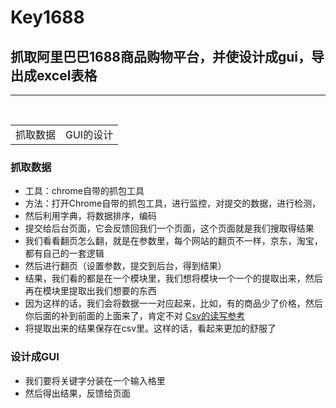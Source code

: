 # Key1688

## 抓取阿里巴巴1688商品购物平台，并使设计成gui，导出成excel表格

*********************

<table>
    <tr>
        <td>抓取数据</td>
        <td>GUI的设计</td>
    </tr>
</table>

### 抓取数据

* 工具：chrome自带的抓包工具
* 方法：打开Chrome自带的抓包工具，进行监控，对提交的数据，进行检测，
* 然后利用字典，将数据排序，编码
* 提交给后台页面，它会反馈回我们一个页面，这个页面就是我们搜取得结果
* 我们看看翻页怎么翻，就是在参数里，每个网站的翻页不一样，京东，淘宝，都有自己的一套逻辑
* 然后进行翻页（设置参数，提交到后台，得到结果）
* 结果，我们看的都是在一个模块里，我们想将模块一个一个的提取出来，然后再在模块里提取出我们想要的东西
* 因为这样的话，我们会将数据一一对应起来，比如，有的商品少了价格，然后你后面的补到前面的上面来了，肯定不对
<a href="http://blog.csdn.net/waple_0820/article/details/70049953">Csv的读写参考</a>
* 将提取出来的结果保存在csv里。这样的话，看起来更加的舒服了
### 设计成GUI

* 我们要将关键字分装在一个输入格里
* 然后得出结果，反馈给页面



